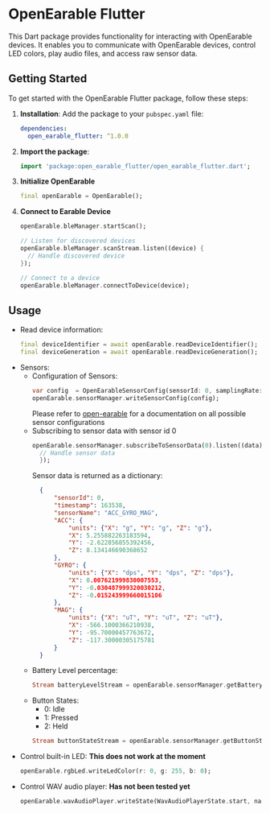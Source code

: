 # OpenEarable Flutter

This Dart package provides functionality for interacting with OpenEarable devices. It enables you to communicate with OpenEarable devices, control LED colors, play audio files, and access raw sensor data.

## Getting Started

To get started with the OpenEarable Flutter package, follow these steps:

1. **Installation**: Add the package to your `pubspec.yaml` file:

   ```yaml
   dependencies:
     open_earable_flutter: ^1.0.0
     ```
2. **Import the package**: 
   ```dart
   import 'package:open_earable_flutter/open_earable_flutter.dart';
   ```
3. **Initialize OpenEarable**
   ```dart
   final openEarable = OpenEarable();
   ```
4. **Connect to Earable Device**
   ```dart
   openEarable.bleManager.startScan();

   // Listen for discovered devices
   openEarable.bleManager.scanStream.listen((device) {
     // Handle discovered device
   });

   // Connect to a device
   openEarable.bleManager.connectToDevice(device);

   ```
## Usage
- Read device information:
	```dart
	final deviceIdentifier = await openEarable.readDeviceIdentifier();
	final deviceGeneration = await openEarable.readDeviceGeneration();
	```
- Sensors:
	- Configuration of Sensors:
	  ```dart
	  var config  = OpenEarableSensorConfig(sensorId: 0, samplingRate: 30, latency: 0);
	  openEarable.sensorManager.writeSensorConfig(config);
	  ```
	  Please refer to [open-earable](https://github.com/OpenEarable/open-earable/tree/v4_experimental_mess#LED) for a documentation on all possible sensor configurations
	- Subscribing to sensor data with sensor id 0
	  ```dart
	  openEarable.sensorManager.subscribeToSensorData(0).listen((data) {
		// Handle sensor data
		});
	  ```
	  Sensor data is returned as a dictionary:
	  ```json
		{
			"sensorId": 0,
			"timestamp": 163538,
			"sensorName": "ACC_GYRO_MAG",
			"ACC": {
				"units": {"X": "g", "Y": "g", "Z": "g"},
				"X": 5.255882263183594,
				"Y": -2.622856855392456,
				"Z": 8.134146690368652
			},
			"GYRO": {
				"units": {"X": "dps", "Y": "dps", "Z": "dps"},
				"X": 0.007621999830007553,
				"Y": -0.030487999320030212,
				"Z": -0.015243999660015106
			},
			"MAG": {
				"units": {"X": "uT", "Y": "uT", "Z": "uT"},
				"X": -566.1000366210938,
				"Y": -95.70000457763672,
				"Z": -117.30000305175781
			}
		}
	  ```
	- Battery Level percentage:
	  ```dart
	  Stream batteryLevelStream = openEarable.sensorManager.getBatteryLevelStream();
	  ```
	 - Button States:
		- 0: Idle
		- 1: Pressed
		- 2: Held
		 ```dart
		 Stream buttonStateStream = openEarable.sensorManager.getButtonStateStream();
		 ```
 - Control built-in LED:
	 **This does not work at the moment**
	 ```dart
	 openEarable.rgbLed.writeLedColor(r: 0, g: 255, b: 0);
	 ```
- Control WAV audio player:
  **Has not been tested yet**
	 ```dart
	 openEarable.wavAudioPlayer.writeState(WavAudioPlayerState.start, name = "audio.wav");
	 ```
